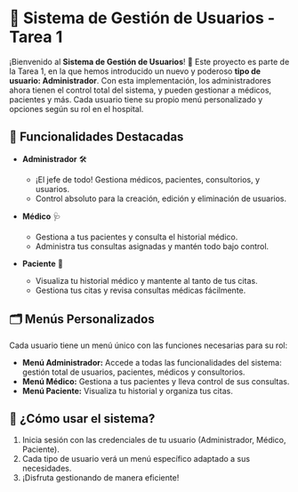 # 🚀 Sistema de Gestión de Usuarios - Tarea 1

¡Bienvenido al **Sistema de Gestión de Usuarios**! 🏥 Este proyecto es parte de la Tarea 1, en la que hemos introducido un nuevo y poderoso **tipo de usuario: Administrador**. Con esta implementación, los administradores ahora tienen el control total del sistema, y pueden gestionar a médicos, pacientes y más. Cada usuario tiene su propio menú personalizado y opciones según su rol en el hospital.

## 🌟 Funcionalidades Destacadas

- **Administrador** 🛠️
  - ¡El jefe de todo! Gestiona médicos, pacientes, consultorios, y usuarios.
  - Control absoluto para la creación, edición y eliminación de usuarios.

- **Médico** 🩺
  - Gestiona a tus pacientes y consulta el historial médico.
  - Administra tus consultas asignadas y mantén todo bajo control.

- **Paciente** 👤
  - Visualiza tu historial médico y mantente al tanto de tus citas.
  - Gestiona tus citas y revisa consultas médicas fácilmente.

## 🗂️ Menús Personalizados

Cada usuario tiene un menú único con las funciones necesarias para su rol:

- **Menú Administrador:** Accede a todas las funcionalidades del sistema: gestión total de usuarios, pacientes, médicos y consultorios.
- **Menú Médico:** Gestiona a tus pacientes y lleva control de sus consultas.
- **Menú Paciente:** Visualiza tu historial y organiza tus citas.



## 🤖 ¿Cómo usar el sistema?

1. Inicia sesión con las credenciales de tu usuario (Administrador, Médico, Paciente).
2. Cada tipo de usuario verá un menú específico adaptado a sus necesidades.
3. ¡Disfruta gestionando de manera eficiente!







